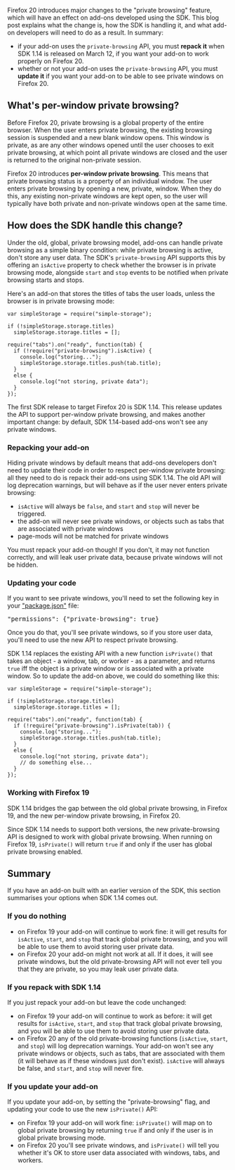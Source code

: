 Firefox 20 introduces major changes to the "private browsing" feature, which
will have an effect on add-ons developed using the SDK. This blog post
explains what the change is, how the SDK is handling it, and what add-on
developers will need to do as a result. In summary:

* if your add-on uses the `private-browsing` API, you must **repack it**
when SDK 1.14 is released on March 12, if you want your add-on to work
properly on Firefox 20.
* whether or not your add-on uses the `private-browsing` API, you must
**update it** if you want your add-on to be able to see private windows on
Firefox 20.

## What's per-window private browsing? ##

Before Firefox 20, private browsing is a global property of the entire browser.
When the user enters private browsing, the existing browsing session is
suspended and a new blank window opens. This window is private, as are any
other windows opened until the user chooses to exit private browsing, at which
point all private windows are closed and the user is returned to the original
non-private session.

Firefox 20 introduces **per-window private browsing**. This means that private
browsing status is a property of an individual window. The user enters private
browsing by opening a new, private, window. When they do this, any existing
non-private windows are kept open, so the user will typically have both
private and non-private windows open at the same time.

## How does the SDK handle this change? ##

Under the old, global, private browsing model, add-ons can handle private
browsing as a simple binary condition: while private browsing is active,
don't store any user data. The SDK's `private-browsing` API supports this by
offering an `isActive` property to check whether the browser is in private
browsing mode, alongside `start` and `stop` events to be notified when
private browsing starts and stops.

Here's an add-on that stores the titles of tabs the user loads, unless the
browser is in private browsing mode:

    var simpleStorage = require("simple-storage");

    if (!simpleStorage.storage.titles)
      simpleStorage.storage.titles = [];

    require("tabs").on("ready", function(tab) {
      if (!require("private-browsing").isActive) {
        console.log("storing...");
        simpleStorage.storage.titles.push(tab.title);
      }
      else {
        console.log("not storing, private data");
      }
    });

The first SDK release to target Firefox 20 is SDK 1.14. This release
updates the API to support per-window private browsing, and makes
another important change: by default, SDK 1.14-based add-ons won't see
any private windows.

### Repacking your add-on ###

Hiding private windows by default means that add-ons developers
don't need to update their code in order to respect per-window private browsing: all they need to do is repack their add-ons using SDK 1.14. The old API will log deprecation warnings, but will behave as if the user never enters
private browsing: 

* `isActive` will always be `false`, and `start` and `stop`
will never be triggered.
* the add-on will never see private windows,
or objects such as tabs that are associated with private windows
* page-mods will not be matched for private windows

You must repack your add-on though! If you don't, it may not
function correctly, and will leak user private data, because private
windows will not be hidden.

### Updating your code ###

If you want to see private windows, you'll need to set the
following key in your ["package.json"](dev-guide/package-spec.html)
file:

<pre>
"permissions": {"private-browsing": true}
</pre>

Once you do that, you'll see private windows, so if you store user data,
you'll need to use the new API to respect private browsing.

SDK 1.14 replaces the existing API with a new function `isPrivate()`
that takes an object - a window, tab, or worker - as a parameter,
and returns `true` iff the object is a private window or is associated
with a private window. So to update the add-on above, we could do
something like this:

    var simpleStorage = require("simple-storage");

    if (!simpleStorage.storage.titles)
      simpleStorage.storage.titles = [];

    require("tabs").on("ready", function(tab) {
      if (!require("private-browsing").isPrivate(tab)) {
        console.log("storing...");
        simpleStorage.storage.titles.push(tab.title);
      }
      else {
        console.log("not storing, private data");
        // do something else...
      }
    });

### Working with Firefox 19 ###

SDK 1.14 bridges the gap between the old global private browsing,
in Firefox 19, and the new per-window private browsing, in Firefox 20.

Since SDK 1.14 needs to support both versions, the new private-browsing
API is designed to work with global private browsing. When running on
Firefox 19, `isPrivate()` will return `true` if and only if the user has
global private browsing enabled.

## Summary ##

If you have an add-on built with an earlier version of the SDK,  this
section summarises your options when SDK 1.14 comes out.

### If you do nothing ###
* on Firefox 19 your add-on will continue to work fine: it
will get results for `isActive`, `start`, and `stop` that track global
private browsing, and you will be able to use them to avoid storing user
private data.
* on Firefox 20 your add-on might not work at all. If it
does, it will see private windows, but the old private-browsing API will
not ever tell you that they are private, so you may leak user private data.

### If you repack with SDK 1.14 ###
If you just repack your add-on but leave the code unchanged:
* on Firefox 19 your add-on will continue to work as before:
it will get results for `isActive`, `start`, and `stop` that track  global
private browsing, and you will be able to use them to avoid  storing user
private data.
* on Firefox 20 any of the old private-browsing functions
(`isActive`, `start`, and `stop`) will log deprecation warnings. Your
add-on won't see any private windows or objects, such as tabs, that are
associated  with them (it will behave as if these windows just don't exist).
`isActive` will always be false, and `start`, and `stop` will never fire.

### If you update your add-on ###
If you update your add-on, by setting the "private-browsing" flag, and
updating your code to use the new `isPrivate()` API:
* on Firefox 19 your add-on will work fine: `isPrivate()` will map
on to global private browsing by returning `true` if and only if the user
is in  global private browsing mode.
* on Firefox 20 you'll see private windows, and `isPrivate()`
will tell you whether it's OK to  store user data associated with windows,
tabs, and workers.
